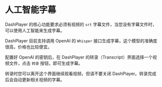 # 人工智能字幕

DashPlayer 的核心功能要求必须有视频的 `srt` 字幕文件，当您没有字幕文件时，可以使用人工智能来生成字幕。

DashPlayer 目前支持调用 OpenAI 的 `Whisper` 接口生成字幕，这个模型的准确度很高，价格也比较便宜。

配置好 OpenAI 的密钥后，在 DashPlayer 的转录（Transcript）界面选择一个视频文件，点击 `转录` 按钮，即可生成字幕。

转录时您可以离开这个界面继续观看视频，但请不要关闭 DashPlayer。转录完成后会自动更新相关视频的字幕。

